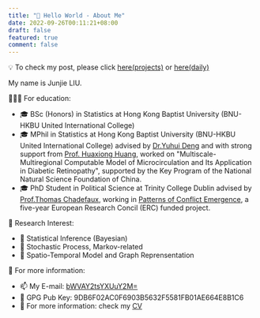 ```yaml
---
title: "👋 Hello World - About Me"
date: 2022-09-26T00:11:21+08:00
draft: false
featured: true
comment: false
---
```


💡 To check my post, please click [here(projects)](/projects) or [here(daily)](/post)


<!--more-->

My name is Junjie LIU. 

👨🏿‍🏫 For education:
* 🎓 BSc (Honors) in Statistics at Hong Kong Baptist University (BNU-HKBU United International College) 
* 🎓 MPhil in Statistics at Hong Kong Baptist University (BNU-HKBU United International College) advised by [Dr.Yuhui Deng](https://staff.uic.edu.cn/ivandeng/en) and with strong support from [Prof. Huaxiong Huang](https://staff.uic.edu.cn/hhuang/en), worked on "Multiscale-Multiregional Computable Model of Microcirculation and Its Application in Diabetic Retinopathy", supported by the Key Program of the National Natural Science Foundation of China.
* 🎓 PhD Student in Political Science at Trinity College Dublin advised by [Prof.Thomas Chadefaux](https://chadefaux.github.io/), working in [Patterns of Conflict Emergence](https://paceconflictlab.wixsite.com/conflict-research-la), a five-year European Research Concil (ERC) funded project.

🔭 Research Interest:
* 🚩 Statistical Inference (Bayesian)
* 🚩 Stochastic Process, Markov-related
* 🚩 Spatio-Temporal Model and Graph Reprensentation

🫡 For more information: 
- 📫 My E-mail: [bWVAY2tsYXUuY2M=](mailto:bWVAY2tsYXUuY2M=)
- 🔑 GPG Pub Key: 9DB6F02AC0F6903B5632F5581FB01AE664E8B1C6
- 📃 For more information: check my [CV](/doc/cv.pdf)